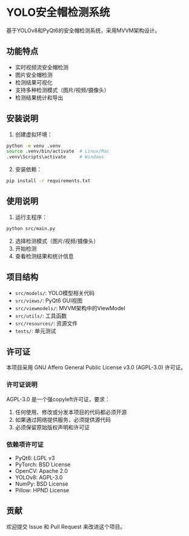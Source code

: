 # YOLO安全帽检测系统

基于YOLOv8和PyQt6的安全帽检测系统，采用MVVM架构设计。

## 功能特点

- 实时视频流安全帽检测
- 图片安全帽检测
- 检测结果可视化
- 支持多种检测模式（图片/视频/摄像头）
- 检测结果统计和导出

## 安装说明

1. 创建虚拟环境：
```bash
python -m venv .venv
source .venv/bin/activate  # Linux/Mac
.venv\Scripts\activate     # Windows
```

2. 安装依赖：
```bash
pip install -r requirements.txt
```

## 使用说明

1. 运行主程序：
```bash
python src/main.py
```

2. 选择检测模式（图片/视频/摄像头）
3. 开始检测
4. 查看检测结果和统计信息

## 项目结构

- `src/models/`: YOLO模型相关代码
- `src/views/`: PyQt6 GUI视图
- `src/viewmodels/`: MVVM架构中的ViewModel
- `src/utils/`: 工具函数
- `src/resources/`: 资源文件
- `tests/`: 单元测试

## 许可证

本项目采用 GNU Affero General Public License v3.0 (AGPL-3.0) 许可证。

### 许可证说明

AGPL-3.0 是一个强copyleft许可证，要求：
1. 任何使用、修改或分发本项目的代码都必须开源
2. 如果通过网络提供服务，必须提供源代码
3. 必须保留原始版权声明和许可证

### 依赖项许可证

- PyQt6: LGPL v3
- PyTorch: BSD License
- OpenCV: Apache 2.0
- YOLOv8: AGPL-3.0
- NumPy: BSD License
- Pillow: HPND License

## 贡献

欢迎提交 Issue 和 Pull Request 来改进这个项目。 